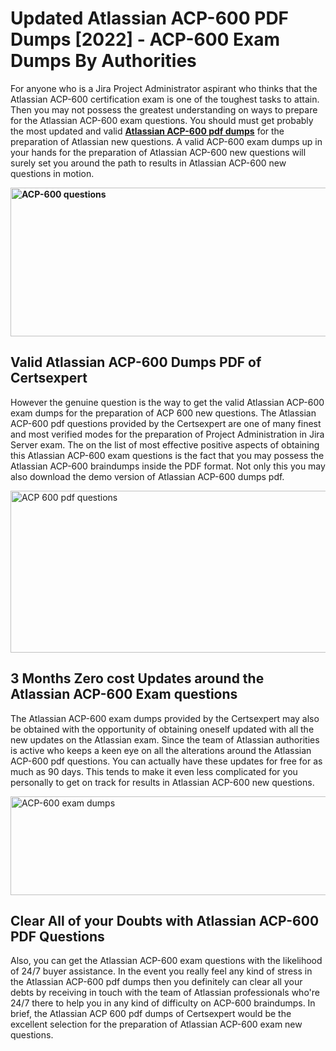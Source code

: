 <h1><strong>Updated Atlassian ACP-600 PDF Dumps [2022] - ACP-600 Exam Dumps By Authorities&nbsp;</strong></h1>
<p><span style="font-weight: 400;">For anyone who is a Jira Project Administrator aspirant who thinks that the Atlassian ACP-600 certification exam is one of the toughest tasks to attain. Then you may not possess the greatest understanding on ways to prepare for the Atlassian ACP-600 exam questions. You should must get probably the most updated and valid <strong><a href="https://www.certsexpert.com/ACP-600-pdf-questions.html">Atlassian ACP-600 pdf dumps</a></strong> for the preparation of Atlassian new questions. A valid  ACP-600 exam dumps up in your hands for the preparation of Atlassian ACP-600 new questions will surely set you around the path to results in Atlassian ACP-600 new questions in motion.</span></p>
<p><span style="font-weight: 400;"><strong><img style="display: block; margin-left: auto; margin-right: auto;" src="https://i.ibb.co/QXh983F/73475278-2429792180625311-4586132736837681152-n.jpg" alt="ACP-600 questions" width="632" height="238" /></strong></span></p>
<h2><strong>Valid Atlassian ACP-600 Dumps PDF of Certsexpert</strong></h2>
<p><span style="font-weight: 400;">However the genuine question is the way to get the valid Atlassian ACP-600 exam dumps for the preparation of ACP 600 new questions. The Atlassian ACP-600 pdf questions provided by the Certsexpert are one of many finest and most verified modes for the preparation of Project Administration in Jira Server exam. The on the list of most effective positive aspects of obtaining this Atlassian ACP-600 exam questions is the fact that you may possess the Atlassian ACP-600 braindumps inside the PDF format. Not only this you may also download the demo version of Atlassian ACP-600 dumps pdf.</span></p>
<p><span style="font-weight: 400;"><img style="display: block; margin-left: auto; margin-right: auto;" src="https://i.ibb.co/Jd8hN2L/76714008-3182067705200142-8735104740007870464-n.jpg" alt="ACP 600 pdf questions" width="701" height="259" /></span></p>
<h2><strong>3 Months Zero cost Updates around the Atlassian ACP-600 Exam questions</strong></h2>
<p><span style="font-weight: 400;">The Atlassian ACP-600 exam dumps provided by the Certsexpert may also be obtained with the opportunity of obtaining oneself updated with all the new updates on the Atlassian exam. Since the team of Atlassian authorities is active who keeps a keen eye on all the alterations around the Atlassian ACP-600 pdf questions. You can actually have these updates for free for as much as 90 days. This tends to make it even less complicated for you personally to get on track for results in Atlassian ACP-600 new questions.</span></p>
<p><span style="font-weight: 400;"><a href="https://www.certsexpert.com/ACP-600-pdf-questions.html"><img style="display: block; margin-left: auto; margin-right: auto;" src="https://i.ibb.co/TMnKrkJ/75398236-424489711531572-5064688549987614720-n.jpg" alt="ACP-600 exam dumps" width="714" height="158" /></a></span></p>
<h2><strong>Clear All of your Doubts with Atlassian ACP-600 PDF Questions</strong></h2>
<p>Also, you can get the Atlassian ACP-600 exam questions with the likelihood of 24/7 buyer assistance. In the event you really feel any kind of stress in the Atlassian ACP-600 pdf dumps then you definitely can clear all your debts by receiving in touch with the team of Atlassian professionals who're 24/7 there to help you in any kind of difficulty on  ACP-600 braindumps. In brief, the Atlassian ACP 600 pdf dumps of Certsexpert would be the excellent selection for the preparation of Atlassian ACP-600 exam new questions.</p>
